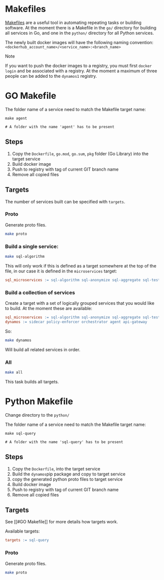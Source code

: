 
# Makefiles
[Makefiles](https://opensource.com/article/18/8/what-how-makefile) are a useful tool in automating repeating tasks or building software. At the moment there is a Makefile in the `go/` directory for building all services in Go, and one in the `python/` directory for all Python services.

The newly built docker images will have the following naming convention:
`<dockerhub_account_name>/<service_name>:<branch_name>`

> [!NOTE]
> If you want to push the docker images to a registry, you must first `docker login` and be associated with a registry. At the moment a maximum of three people can be added to the `dynamos1` registry.

# GO Makefile

The folder name of a service need to match the Makefile target name:
```shell
make agent

# A folder with the name 'agent' has to be present
```

## Steps

1. Copy the `Dockerfile`,  `go.mod`, `go.sum`, `pkg` folder (Go Library) into the target service
2. Build docker image
3. Push to registry with tag of current GIT branch name
4. Remove all copied files

## Targets

The number of services built can be specified with `targets`. 

### Proto

Generate proto files.
```sh 
make proto
```

### Build a single service:
```sh 
make sql-algorithm
```

This will only work if this is defined as a target somewhere at the top of the file, in our case it is defined in the `microservices` target:

```Makefile
sql_microservices := sql-algorithm sql-anonymize sql-aggregate sql-test
```


### Build a collection of services

Create a target with a set of logically grouped services that you would like to build. At the moment these are available:

```Makefile
sql_microservices := sql-algorithm sql-anonymize sql-aggregate sql-test
dynamos := sidecar policy-enforcer orchestrator agent api-gateway
```

So:

```sh 
make dynamos
```

Will build all related services in order. 
### All

```sh
make all
```

This task builds all  targets.

# Python Makefile
Change directory to the `python/`

The folder name of a service need to match the Makefile target name:
```shell
make sql-query

# A folder with the name 'sql-query' has to be present
```

## Steps

1. Copy the `Dockerfile`, into the target service
2. Build the `dynamos`pip package and copy to target service
3. copy the generated python proto files to target service
4. Build docker image
5. Push to registry with tag of current GIT branch name
6. Remove all copied files

## Targets
See [[#GO Makefile]] for more details how targets work. 

Available targets:

```Makefile
targets := sql-query
```

### Proto

Generate proto files.
```sh 
make proto
```
